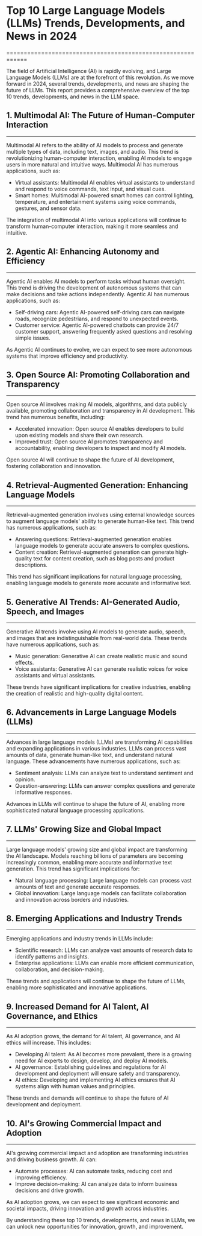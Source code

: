 # Top 10 Large Language Models (LLMs) Trends, Developments, and News in 2024
============================================================

The field of Artificial Intelligence (AI) is rapidly evolving, and Large Language Models (LLMs) are at the forefront of this revolution. As we move forward in 2024, several trends, developments, and news are shaping the future of LLMs. This report provides a comprehensive overview of the top 10 trends, developments, and news in the LLM space.

## 1. Multimodal AI: The Future of Human-Computer Interaction
---------------------------------------------------------

Multimodal AI refers to the ability of AI models to process and generate multiple types of data, including text, images, and audio. This trend is revolutionizing human-computer interaction, enabling AI models to engage users in more natural and intuitive ways. Multimodal AI has numerous applications, such as:

* Virtual assistants: Multimodal AI enables virtual assistants to understand and respond to voice commands, text input, and visual cues.
* Smart homes: Multimodal AI-powered smart homes can control lighting, temperature, and entertainment systems using voice commands, gestures, and sensor data.

The integration of multimodal AI into various applications will continue to transform human-computer interaction, making it more seamless and intuitive.

## 2. Agentic AI: Enhancing Autonomy and Efficiency
---------------------------------------------------

Agentic AI enables AI models to perform tasks without human oversight. This trend is driving the development of autonomous systems that can make decisions and take actions independently. Agentic AI has numerous applications, such as:

* Self-driving cars: Agentic AI-powered self-driving cars can navigate roads, recognize pedestrians, and respond to unexpected events.
* Customer service: Agentic AI-powered chatbots can provide 24/7 customer support, answering frequently asked questions and resolving simple issues.

As Agentic AI continues to evolve, we can expect to see more autonomous systems that improve efficiency and productivity.

## 3. Open Source AI: Promoting Collaboration and Transparency
------------------------------------------------------------

Open source AI involves making AI models, algorithms, and data publicly available, promoting collaboration and transparency in AI development. This trend has numerous benefits, including:

* Accelerated innovation: Open source AI enables developers to build upon existing models and share their own research.
* Improved trust: Open source AI promotes transparency and accountability, enabling developers to inspect and modify AI models.

Open source AI will continue to shape the future of AI development, fostering collaboration and innovation.

## 4. Retrieval-Augmented Generation: Enhancing Language Models
-----------------------------------------------------------------

Retrieval-augmented generation involves using external knowledge sources to augment language models' ability to generate human-like text. This trend has numerous applications, such as:

* Answering questions: Retrieval-augmented generation enables language models to generate accurate answers to complex questions.
* Content creation: Retrieval-augmented generation can generate high-quality text for content creation, such as blog posts and product descriptions.

This trend has significant implications for natural language processing, enabling language models to generate more accurate and informative text.

## 5. Generative AI Trends: AI-Generated Audio, Speech, and Images
----------------------------------------------------------------

Generative AI trends involve using AI models to generate audio, speech, and images that are indistinguishable from real-world data. These trends have numerous applications, such as:

* Music generation: Generative AI can create realistic music and sound effects.
* Voice assistants: Generative AI can generate realistic voices for voice assistants and virtual assistants.

These trends have significant implications for creative industries, enabling the creation of realistic and high-quality digital content.

## 6. Advancements in Large Language Models (LLMs)
------------------------------------------------

Advances in large language models (LLMs) are transforming AI capabilities and expanding applications in various industries. LLMs can process vast amounts of data, generate human-like text, and understand natural language. These advancements have numerous applications, such as:

* Sentiment analysis: LLMs can analyze text to understand sentiment and opinion.
* Question-answering: LLMs can answer complex questions and generate informative responses.

Advances in LLMs will continue to shape the future of AI, enabling more sophisticated natural language processing applications.

## 7. LLMs' Growing Size and Global Impact
----------------------------------------------

Large language models' growing size and global impact are transforming the AI landscape. Models reaching billions of parameters are becoming increasingly common, enabling more accurate and informative text generation. This trend has significant implications for:

* Natural language processing: Large language models can process vast amounts of text and generate accurate responses.
* Global innovation: Large language models can facilitate collaboration and innovation across borders and industries.

## 8. Emerging Applications and Industry Trends
---------------------------------------------------

Emerging applications and industry trends in LLMs include:

* Scientific research: LLMs can analyze vast amounts of research data to identify patterns and insights.
* Enterprise applications: LLMs can enable more efficient communication, collaboration, and decision-making.

These trends and applications will continue to shape the future of LLMs, enabling more sophisticated and innovative applications.

## 9. Increased Demand for AI Talent, AI Governance, and Ethics
----------------------------------------------------------------

As AI adoption grows, the demand for AI talent, AI governance, and AI ethics will increase. This includes:

* Developing AI talent: As AI becomes more prevalent, there is a growing need for AI experts to design, develop, and deploy AI models.
* AI governance: Establishing guidelines and regulations for AI development and deployment will ensure safety and transparency.
* AI ethics: Developing and implementing AI ethics ensures that AI systems align with human values and principles.

These trends and demands will continue to shape the future of AI development and deployment.

## 10. AI's Growing Commercial Impact and Adoption
--------------------------------------------------------

AI's growing commercial impact and adoption are transforming industries and driving business growth. AI can:

* Automate processes: AI can automate tasks, reducing cost and improving efficiency.
* Improve decision-making: AI can analyze data to inform business decisions and drive growth.

As AI adoption grows, we can expect to see significant economic and societal impacts, driving innovation and growth across industries.

By understanding these top 10 trends, developments, and news in LLMs, we can unlock new opportunities for innovation, growth, and improvement.